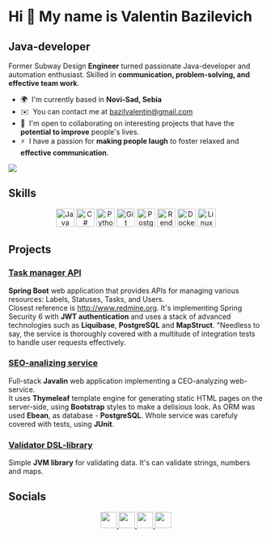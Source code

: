 Hi 👋 My name is Valentin Bazilevich
====================================

Java-developer
--------------

Former Subway Design **Engineer** turned passionate Java-developer and automation enthusiast. Skilled in **communication, problem-solving, and effective team work**.

* 🌍  I'm currently based in **Novi-Sad, Sebia**
* ✉️  You can contact me at [bazilvalentin@gmail.com](mailto:bazilvalentin@gmail.com)
* 🤝  I'm open to collaborating on interesting projects that have the **potential to improve** people's lives.
* ⚡  I have a passion for **making people laugh** to foster relaxed and **effective communication**.

<a href="https://www.x.com/bazi1val" target="_blank" rel="noreferrer"><img
src="https://img.shields.io/twitter/follow/bazi1val?logo=twitter&style=for-the-badge&color=0891b2&labelColor=1c1917"
/></a>

## Skills

<p align="center">
<a href="https://www.oracle.com/java/" target="_blank" rel="noreferrer"><img src="https://raw.githubusercontent.com/danielcranney/readme-generator/main/public/icons/skills/java-colored.svg" width="36" height="36" alt="Java" /></a>  <a href="https://docs.microsoft.com/en-us/dotnet/csharp/" target="_blank" rel="noreferrer"><img src="https://raw.githubusercontent.com/danielcranney/readme-generator/main/public/icons/skills/csharp-colored.svg" width="36" height="36" alt="C#" /></a>  <a href="https://www.python.org/" target="_blank" rel="noreferrer"><img src="https://raw.githubusercontent.com/danielcranney/readme-generator/main/public/icons/skills/python-colored.svg" width="36" height="36" alt="Python" /></a>  <a href="https://git-scm.com/" target="_blank" rel="noreferrer"><img src="https://raw.githubusercontent.com/danielcranney/readme-generator/main/public/icons/skills/git-colored.svg" width="36" height="36" alt="Git" /></a>  <a href="https://www.postgresql.org/" target="_blank" rel="noreferrer"><img src="https://raw.githubusercontent.com/danielcranney/readme-generator/main/public/icons/skills/postgresql-colored.svg" width="36" height="36" alt="PostgreSQL" /></a>  <a href="https://render.com/" target="_blank" rel="noreferrer"><img src="https://raw.githubusercontent.com/danielcranney/readme-generator/main/public/icons/skills/render-colored.svg" width="36" height="36" alt="Render" /></a>   <a href="https://www.docker.com/" target="_blank" rel="noreferrer"><img src="https://raw.githubusercontent.com/danielcranney/readme-generator/main/public/icons/skills/docker-colored.svg" width="36" height="36" alt="Docker" /></a>  <a href="https://www.linux.org" target="_blank" rel="noreferrer"><img src="https://raw.githubusercontent.com/danielcranney/readme-generator/main/public/icons/skills/linux-colored.svg" width="36" height="36" alt="Linux" /></a>
</p>

## Projects

### [Task manager API](https://github.com/bazilval/java-project-73)
**Spring Boot** web application that provides APIs for managing various resources: Labels, Statuses, Tasks, and Users.\
Closest reference is http://www.redmine.org. It's implementing Spring Security 6 with **JWT authentication** and uses a stack of advanced technologies such as **Liquibase**, **PostgreSQL** and **MapStruct**. "Needless to say, the service is thoroughly covered with a multitude of integration tests to handle user requests effectively.

### [SEO-analizing service](https://github.com/bazilval/my-site-analyzer)
Full-stack **Javalin** web application implementing a CEO-analyzing web-service.\
It uses **Thymeleaf** template engine for generating static HTML pages on the server-side, using **Bootstrap** styles to make a delisious look. As ORM was used **Ebean**, as database - **PostgreSQL**. Whole service was carefuly covered with tests, using **JUnit**.

### [Validator DSL-library](https://github.com/bazilval/my-validation-library)
Simple **JVM library** for validating data. It's can validate strings, numbers and maps.

## Socials

<p align="center"> <a href="https://www.facebook.com/valentin.bazilevich" target="_blank" rel="noreferrer"> <picture> <source media="(prefers-color-scheme: dark)" srcset="https://raw.githubusercontent.com/danielcranney/readme-generator/main/public/icons/socials/facebook-dark.svg" /> <source media="(prefers-color-scheme: light)" srcset="https://raw.githubusercontent.com/danielcranney/readme-generator/main/public/icons/socials/facebook.svg" /> <img src="https://raw.githubusercontent.com/danielcranney/readme-generator/main/public/icons/socials/facebook.svg" width="32" height="32" /> </picture> </a>   <a href="https://www.github.com/bazilval" target="_blank" rel="noreferrer"> <picture> <source media="(prefers-color-scheme: dark)" srcset="https://raw.githubusercontent.com/danielcranney/readme-generator/main/public/icons/socials/github-dark.svg" /> <source media="(prefers-color-scheme: light)" srcset="https://raw.githubusercontent.com/danielcranney/readme-generator/main/public/icons/socials/github.svg" /> <img src="https://raw.githubusercontent.com/danielcranney/readme-generator/main/public/icons/socials/github.svg" width="32" height="32" /> </picture> </a>   <a href="https://www.linkedin.com/in/valentin-bazilevich" target="_blank" rel="noreferrer"> <picture> <source media="(prefers-color-scheme: dark)" srcset="https://raw.githubusercontent.com/danielcranney/readme-generator/main/public/icons/socials/linkedin-dark.svg" /> <source media="(prefers-color-scheme: light)" srcset="https://raw.githubusercontent.com/danielcranney/readme-generator/main/public/icons/socials/linkedin.svg" /> <img src="https://raw.githubusercontent.com/danielcranney/readme-generator/main/public/icons/socials/linkedin.svg" width="32" height="32" /> </picture> </a>   <a href="https://www.x.com/bazi1val" target="_blank" rel="noreferrer"> <picture> <source media="(prefers-color-scheme: dark)" srcset="https://raw.githubusercontent.com/danielcranney/readme-generator/main/public/icons/socials/twitter-dark.svg" /> <source media="(prefers-color-scheme: light)" srcset="https://raw.githubusercontent.com/danielcranney/readme-generator/main/public/icons/socials/twitter.svg" /> <img src="https://raw.githubusercontent.com/danielcranney/readme-generator/main/public/icons/socials/twitter.svg" width="32" height="32" /> </picture> </a></p>

